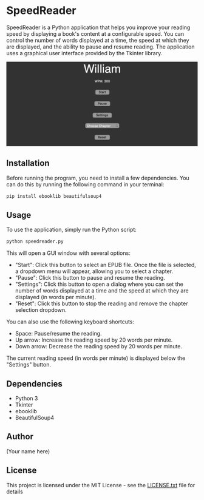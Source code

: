 # SpeedReader

SpeedReader is a Python application that helps you improve your reading speed by displaying a book's content at a configurable speed. You can control the number of words displayed at a time, the speed at which they are displayed, and the ability to pause and resume reading. The application uses a graphical user interface provided by the Tkinter library.

![Screenshot of the application](screenshot.png)

## Installation

Before running the program, you need to install a few dependencies. You can do this by running the following command in your terminal:

```bash
pip install ebooklib beautifulsoup4
```

## Usage

To use the application, simply run the Python script:

```bash
python speedreader.py
```

This will open a GUI window with several options:

- "Start": Click this button to select an EPUB file. Once the file is selected, a dropdown menu will appear, allowing you to select a chapter.
- "Pause": Click this button to pause and resume the reading.
- "Settings": Click this button to open a dialog where you can set the number of words displayed at a time and the speed at which they are displayed (in words per minute).
- "Reset": Click this button to stop the reading and remove the chapter selection dropdown.

You can also use the following keyboard shortcuts:

- Space: Pause/resume the reading.
- Up arrow: Increase the reading speed by 20 words per minute.
- Down arrow: Decrease the reading speed by 20 words per minute.

The current reading speed (in words per minute) is displayed below the "Settings" button.

## Dependencies

- Python 3
- Tkinter
- ebooklib
- BeautifulSoup4

## Author

(Your name here)

## License

This project is licensed under the MIT License - see the [LICENSE.txt](LICENSE.txt) file for details